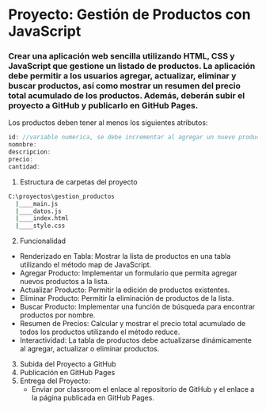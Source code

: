 #  Proyecto: Gestión de Productos con JavaScript
### Crear una aplicación web sencilla utilizando HTML, CSS y JavaScript que gestione un listado de productos. La aplicación debe permitir a los usuarios agregar, actualizar, eliminar y buscar productos, así como mostrar un resumen del precio total acumulado de los productos. Además, deberán subir el proyecto a GitHub y publicarlo en GitHub Pages.
Los productos deben tener al menos los siguientes atributos:
```js
id: //variable numerica, se debe incrementar al agregar un nuevo producto
nomnbre:
descripcion:
precio:
cantidad:
```
1. Estructura de carpetas del proyecto
```sh
C:\proyectos\gestion_productos
  |____main.js
  |____datos.js
  |____index.html
  |____style.css
```
2. Funcionalidad
* Renderizado en Tabla: Mostrar la lista de productos en una tabla utilizando el método map de JavaScript.
* Agregar Producto: Implementar un formulario que permita agregar nuevos productos a la lista.
* Actualizar Producto: Permitir la edición de productos existentes.
* Eliminar Producto: Permitir la eliminación de productos de la lista.
* Buscar Producto: Implementar una función de búsqueda para encontrar productos por nombre.
* Resumen de Precios: Calcular y mostrar el precio total acumulado de todos los productos utilizando el método reduce.
* Interactividad: La tabla de productos debe actualizarse dinámicamente al agregar, actualizar o eliminar productos.
3. Subida del Proyecto a GitHub
4. Publicación en GitHub Pages
5. Entrega del Proyecto:
   * Enviar por classroom el enlace al repositorio de GitHub y el enlace a la página publicada en GitHub Pages.


